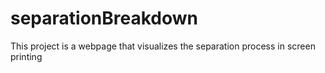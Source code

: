 # separationBreakdown
This project is a webpage that visualizes the separation process in screen printing
